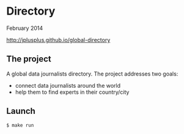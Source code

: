 Directory
=========

February 2014

http://jplusplus.github.io/global-directory

## The project

A global data journalists directory. The project addresses two goals:

* connect data journalists around the world
* help them to find experts in their country/city

## Launch

```
$ make run
```
